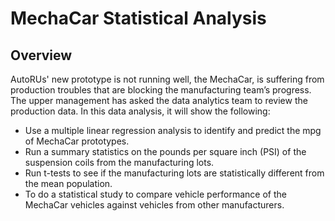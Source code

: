 # MechaCar Statistical Analysis
## Overview

AutoRUs' new prototype is not running well, the MechaCar, is suffering from production troubles that are blocking the manufacturing team’s progress. The upper management has asked the data analytics team to review the production data. In this data analysis, it will show the following:
  - Use a multiple linear regression analysis to identify and predict the mpg of MechaCar prototypes.
  - Run a summary statistics on the pounds per square inch (PSI) of the suspension coils from the manufacturing lots.
  - Run t-tests to see if the manufacturing lots are statistically different from the mean population.
  - To do a statistical study to compare vehicle performance of the MechaCar vehicles against vehicles from other manufacturers.
 
